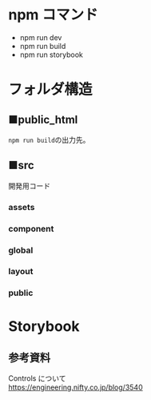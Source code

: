 # npm コマンド

- npm run dev
- npm run build
- npm run storybook

# フォルダ構造

## ■public_html

`npm run build`の出力先。

## ■src

開発用コード

### assets

### component

### global

### layout

### public

# Storybook

## 参考資料

Controls について  
https://engineering.nifty.co.jp/blog/3540
